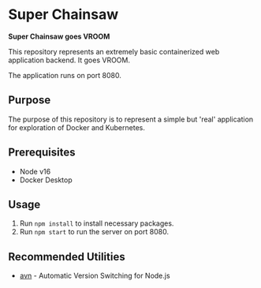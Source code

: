 # Super Chainsaw

__Super Chainsaw goes VROOM__

This repository represents an extremely basic containerized web application backend. It goes VROOM.

The application runs on port 8080.

## Purpose

The purpose of this repository is to represent a simple but 'real' application for exploration of Docker and Kubernetes.

## Prerequisites

- Node v16
- Docker Desktop

## Usage

1. Run `npm install` to install necessary packages.
2. Run `npm start` to run the server on port 8080.

## Recommended Utilities

- [avn](https://github.com/wbyoung/avn) - Automatic Version Switching for Node.js